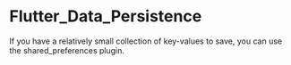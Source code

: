 # Flutter_Data_Persistence
If you have a relatively small collection of key-values to save, you can use the shared_preferences plugin.
